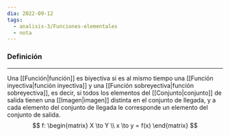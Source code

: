 ```yaml
---
dia: 2022-09-12
tags:
  - analisis-3/Funciones-elementales
  - nota
---
```

### Definición
---
Una [[Función|función]] es biyectiva si es al mismo tiempo una [[Función inyectiva|función inyectiva]] y una [[Función sobreyectiva|función sobreyectiva]], es decir, si todos los elementos del [[Conjunto|conjunto]] de salida tienen una [[Imagen|imagen]] distinta en el conjunto de llegada, y a cada elemento del conjunto de llegada le corresponde un elemento del conjunto de salida.
$$ f: \begin{matrix} 
X \to Y \\
x \to y = f(x)
\end{matrix} $$
